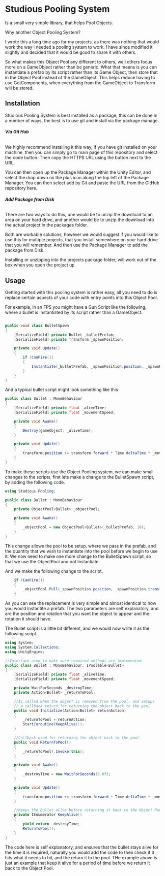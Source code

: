 
# Studious Pooling System
 
 Is a small very simple library, that helps Pool Objects. 
 
 Why another Object Pooling System? 

I wrote this a long time ago for my projects, as there was nothing that would work the way I needed a pooling system to work. I have since modified it slightly and decided that it would be good to share it with others.

So what makes this Object Pool any different to others, well others focus more on a GameObject rather than be generic. What that means is you can instantiate a prefab by its script rather than its Game Object, then store that in the Object Pool instead of the GameObject. This helps reduce having to use GetComponents, when everything from the GameObject to Transform will be stored.


## Installation

Studious Pooling System is best installed as a package, this can be done in a number of ways, the best is to use git and install via the package manage.

###### **Via Git Hub** 

We highly recommend installing it this way, if you have git installed on your machine, then you can simply go to main page of this repository and select the code button. Then copy the HTTPS URL using the button next to the URL.

You can then open up the Package Manager within the Unity Editor, and select the drop down on the plus icon along the top left of the Package Manager. You can then select add by Git and paste the URL from the GitHub repository here.

###### **Add Package from Disk** 

There are two ways to do this, one would be to unzip the download to an area on your hard drive, and another would be to unzip the download into the actual project in the packages folder.

Both are workable solutions, however we would suggest if you would like to use this for multiple projects, that you install somewhere on your hard drive that you will remember. And then use the Package Manager to add the package from Disk.

Installing or unzipping into the projects package folder, will work out of the box when you open the project up.

## Usage

Getting started with this pooling system is rather easy, all you need to do is replace certain aspects of your code with entry points into this Object Pool.

For example, in an FPS you might have a Gun Script like the following, where a bullet is instantiated by its script rather than a GameObject.

```CS

public void class BulletSpawn
{
    [SerializeField] private Bullet _bulletPrefab;
    [SerializeField] private Transform _spawnPosition;

    private void Update()
    {
        if (CanFire())
        {
            Instantiate(_bulletPrefab, _spawnPosition.position, _spawnPosition.transform.parent.rotation);
        }
    }
}

```

And a typical bullet script might look something like this

```CS
public class Bullet : MonoBehaviour
{
    [SerializeField] private float _aliveTime;
    [SerializeField] private float _movementSpeed;

    private void Awake()
    {
        Destroy(gameObject, _aliveTime);
    }

    private void Update()
    {
        transform.position += transform.forward * Time.deltaTime * _movementSpeed;
    }
}
```

To make these scripts use the Object Pooling system, we can make small changes to the scripts, first lets make a change to the BulletSpawn script, by adding the following code.

```CS
using Studious.Pooling;

public class Bullet : MonoBehaviour
{
    private ObjectPool<Bullet> _objectPool;

    private void Awake()
    {
        _objectPool = new ObjectPool<Bullet>(_bulletPrefab, 10);
    }
}
```

This change allows the pool to be setup, where we pass in the prefab, and the quantity that we wish to instantiate into the pool before we begin to use it. We now need to make one more change to the BulletSpawn script, so that we use the ObjectPool and not Instantiate.

And we make the following change to the script.

```CS
    if (CanFire())
    {
        _objectPool.Pull(_spawnPosition.position, _spawnPosition.transform.parent.rotation);
    }
```

As you can see the replacement is very simple and almost identical to how you would Instantite a prefab. The two parameters are self explanatory, and are the position and rotation that you want the object to appear and the rotation it should have.

The Bullet script is a little bit different, and we would now write it as the following script.

```CS
using System;
using System.Collections;
using UnityEngine;

//Interface used to make sure required methods are implemented
public class Bullet : MonoBehaviour, IPoolable<Bullet>
{
    [SerializeField] private float _aliveTime;
    [SerializeField] private float _movementSpeed;

    private WaitForSeconds _destroyTime;
    private Action<Bullet> _returnToPool;

    //Is called when the object is removed from the pool, and setups
    // a callback return for returning the object back to the pool
    public void Initialize(Action<Bullet> returnAction)
    {
        _returnToPool = returnAction;
        StartCoroutine(KeepAlive());
    }

    //Callback used for returning the object back to the pool.
    public void ReturnToPool()
    {
        _returnToPool?.Invoke(this);
    }

    private void Awake()
    {
        _destroyTime = new WaitForSeconds(5.0f);
    }

    private void Update()
    {
        transform.position += transform.forward * Time.deltaTime * _movementSpeed;
    }

    //Keeps the Bullet alive before returning it back to the Object Pool.
    private IEnumerator KeepAlive()
    {
        yield return _destroyTime;
        ReturnToPool();
    }
}
```

The code here is self explanatory, and ensures that the bullet stays alive for the time it is required, naturally you would add the code to then check if it hits what it needs to hit, and the return it to the pool. THe example above is just an example that keep it alive for a period of time before we return it back to the Object Pool.


